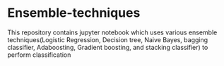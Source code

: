 # Ensemble-techniques
This repository contains jupyter notebook which uses various ensemble techniques(Logistic Regression, Decision tree, Naive Bayes, bagging classifier, Adaboosting, Gradient boosting, and stacking classifier) to perform classification
